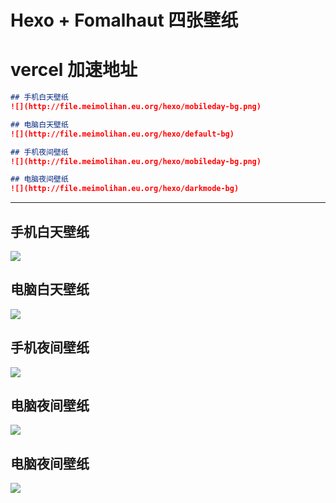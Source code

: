 # Hexo + Fomalhaut 四张壁纸

# vercel 加速地址

```markdown
## 手机白天壁纸
![](http://file.meimolihan.eu.org/hexo/mobileday-bg.png)

## 电脑白天壁纸
![](http://file.meimolihan.eu.org/hexo/default-bg)

## 手机夜间壁纸
![](http://file.meimolihan.eu.org/hexo/mobileday-bg.png)

## 电脑夜间壁纸
![](http://file.meimolihan.eu.org/hexo/darkmode-bg)
```



---



## 手机白天壁纸
![](http://file.meimolihan.eu.org/hexo/mobileday-bg.png)

## 电脑白天壁纸
![](http://file.meimolihan.eu.org/hexo/default-bg)

## 手机夜间壁纸
![](http://file.meimolihan.eu.org/hexo/mobileday-bg.png)

## 电脑夜间壁纸
![](http://file.meimolihan.eu.org/hexo/darkmode-bg)





## 电脑夜间壁纸
![](http://file.meimolihan.eu.org/hexo/darkmode-bg)

